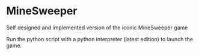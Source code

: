 # MineSweeper
Self designed and implemented version of the iconic MineSweeper game



Run the python script with a python interpreter (latest edition) to launch the game.
